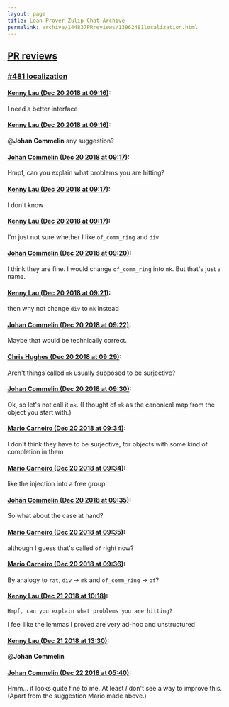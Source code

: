 ```yaml
---
layout: page
title: Lean Prover Zulip Chat Archive 
permalink: archive/144837PRreviews/13962481localization.html
---
```


## [PR reviews](index.html)
### [#481 localization](13962481localization.html)

#### [Kenny Lau (Dec 20 2018 at 09:16)](https://leanprover.zulipchat.com/#narrow/stream/144837-PR%20reviews/topic/%23481%20localization/near/152240956):
I need a better interface

#### [Kenny Lau (Dec 20 2018 at 09:16)](https://leanprover.zulipchat.com/#narrow/stream/144837-PR%20reviews/topic/%23481%20localization/near/152240961):
@**Johan Commelin** any suggestion?

#### [Johan Commelin (Dec 20 2018 at 09:17)](https://leanprover.zulipchat.com/#narrow/stream/144837-PR%20reviews/topic/%23481%20localization/near/152240973):
Hmpf, can you explain what problems you are hitting?

#### [Kenny Lau (Dec 20 2018 at 09:17)](https://leanprover.zulipchat.com/#narrow/stream/144837-PR%20reviews/topic/%23481%20localization/near/152240987):
I don't know

#### [Kenny Lau (Dec 20 2018 at 09:17)](https://leanprover.zulipchat.com/#narrow/stream/144837-PR%20reviews/topic/%23481%20localization/near/152240994):
I'm just not sure whether I like `of_comm_ring` and `div`

#### [Johan Commelin (Dec 20 2018 at 09:20)](https://leanprover.zulipchat.com/#narrow/stream/144837-PR%20reviews/topic/%23481%20localization/near/152241135):
I think they are fine. I would change `of_comm_ring` into `mk`. But that's just a name.

#### [Kenny Lau (Dec 20 2018 at 09:21)](https://leanprover.zulipchat.com/#narrow/stream/144837-PR%20reviews/topic/%23481%20localization/near/152241166):
then why not change `div` to `mk` instead

#### [Johan Commelin (Dec 20 2018 at 09:22)](https://leanprover.zulipchat.com/#narrow/stream/144837-PR%20reviews/topic/%23481%20localization/near/152241207):
Maybe that would be technically correct.

#### [Chris Hughes (Dec 20 2018 at 09:29)](https://leanprover.zulipchat.com/#narrow/stream/144837-PR%20reviews/topic/%23481%20localization/near/152241468):
Aren't things called `mk` usually supposed to be surjective?

#### [Johan Commelin (Dec 20 2018 at 09:30)](https://leanprover.zulipchat.com/#narrow/stream/144837-PR%20reviews/topic/%23481%20localization/near/152241568):
Ok, so let's not call it `mk`. (I thought of `mk` as the canonical map from the object you start with.)

#### [Mario Carneiro (Dec 20 2018 at 09:34)](https://leanprover.zulipchat.com/#narrow/stream/144837-PR%20reviews/topic/%23481%20localization/near/152241731):
I don't think they have to be surjective, for objects with some kind of completion in them

#### [Mario Carneiro (Dec 20 2018 at 09:34)](https://leanprover.zulipchat.com/#narrow/stream/144837-PR%20reviews/topic/%23481%20localization/near/152241735):
like the injection into a free group

#### [Johan Commelin (Dec 20 2018 at 09:35)](https://leanprover.zulipchat.com/#narrow/stream/144837-PR%20reviews/topic/%23481%20localization/near/152241755):
So what about the case at hand?

#### [Mario Carneiro (Dec 20 2018 at 09:35)](https://leanprover.zulipchat.com/#narrow/stream/144837-PR%20reviews/topic/%23481%20localization/near/152241767):
although I guess that's called `of` right now?

#### [Mario Carneiro (Dec 20 2018 at 09:36)](https://leanprover.zulipchat.com/#narrow/stream/144837-PR%20reviews/topic/%23481%20localization/near/152241825):
By analogy to `rat`, `div` -> `mk` and `of_comm_ring` -> `of`?

#### [Kenny Lau (Dec 21 2018 at 10:18)](https://leanprover.zulipchat.com/#narrow/stream/144837-PR%20reviews/topic/%23481%20localization/near/152318029):
```quote
Hmpf, can you explain what problems you are hitting?
```
 I feel like the lemmas I proved are very ad-hoc and unstructured

#### [Kenny Lau (Dec 21 2018 at 13:30)](https://leanprover.zulipchat.com/#narrow/stream/144837-PR%20reviews/topic/%23481%20localization/near/152327048):
@**Johan Commelin**

#### [Johan Commelin (Dec 22 2018 at 05:40)](https://leanprover.zulipchat.com/#narrow/stream/144837-PR%20reviews/topic/%23481%20localization/near/152375140):
Hmm... it looks quite fine to me. At least *I* don't see a way to improve this. (Apart from the suggestion Mario made above.)

